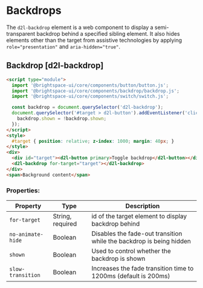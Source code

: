 # Backdrops

The `d2l-backdrop` element is a web component to display a semi-transparent backdrop behind a specified sibling element. It also hides elements other than the target from assistive technologies by applying `role="presentation"` and `aria-hidden="true"`.

## Backdrop [d2l-backdrop]

<!-- docs: demo live name:d2l-backdrop size:small -->
```html
<script type="module">
  import '@brightspace-ui/core/components/button/button.js';
  import '@brightspace-ui/core/components/backdrop/backdrop.js';
  import '@brightspace-ui/core/components/switch/switch.js';

  const backdrop = document.querySelector('d2l-backdrop');
  document.querySelector('#target > d2l-button').addEventListener('click', () => {
    backdrop.shown = !backdrop.shown;
  });
</script>
<style>
  #target { position: relative; z-index: 1000; margin: 40px; }
</style>
<div>
  <div id="target"><d2l-button primary>Toggle backdrop</d2l-button></div>
  <d2l-backdrop for-target="target"></d2l-backdrop>
</div>
<span>Background content</span>
```

<!-- docs: start hidden content -->
### Properties:

| Property | Type | Description |
|--|--|--|
| `for-target` | String, required | id of the target element to display backdrop behind |
| `no-animate-hide` | Boolean | Disables the fade-out transition while the backdrop is being hidden |
| `shown` | Boolean | Used to control whether the backdrop is shown |
| `slow-transition` | Boolean | Increases the fade transition time to 1200ms (default is 200ms) |
<!-- docs: end hidden content -->

